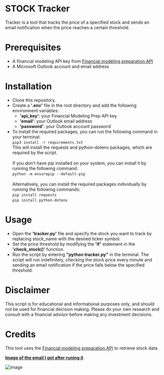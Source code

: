 # STOCK Tracker

Tracker is a tool that tracks the price of a specified stock and sends an email notification when the price reaches a certain threshold.
# Prerequisites
- A financial modeling API key from [Financial modeling preparation API](https://site.financialmodelingprep.com/developer)
- A Microsoft Outlook account and email address

# Installation
- Clone this repository.
- Create a **'.env'** file in the root directory and add the following environment variables:
    - **'api_key'**: your Financial Modeling Prep API key
    - **'email'**: your Outlook email address
    - **'password'**: your Outlook account password
- To install the required packages, you can run the following command in your terminal:  
     ` pip3 install -r requirements.txt ` <br>
      This will install the requests and python-dotenv packages, which are required by the script. <br>  <br>
      If you don't have pip installed on your system, you can install it by running the following command: <br>
      `python -m ensurepip --default-pip` <br><br>
      Alternatively, you can install the required packages individually by running the following commands:<br>
      `pip install requests`<br>
      `pip install python-dotenv` <br>

# Usage
- Open the **'tracker.py'** file and specify the stock you want to track by replacing stock_name with the desired ticker symbol.
- Set the price threshold by modifying the **'if'** statement in the **'check_stock()'** function.
- Run the script by entering **"python tracker.py"** in the terminal. The script will run indefinitely, checking the stock price every minute and sending an email notification if the price falls below the specified threshold.

# Disclaimer
This script is for educational and informational purposes only, and should not be used for financial decision making. Please do your own research and consult with a financial advisor before making any investment decisions.

# Credits

This tool uses the [Financial modeling preparation API](https://site.financialmodelingprep.com/developer) to retrieve stock data.

<ins>**Image of the email I got after runing it**</ins> 

![image](https://user-images.githubusercontent.com/93368036/203134123-91306a5e-011f-44ce-be74-a4f4318e9d11.png) 

 
